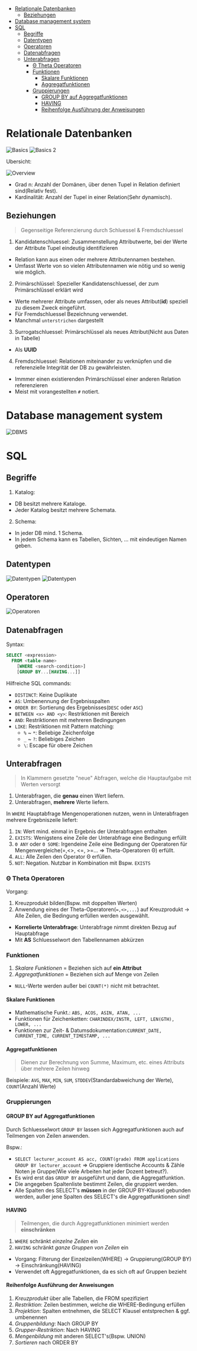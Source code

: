 - [Relationale Datenbanken](#relationale-datenbanken)
  * [Beziehungen](#beziehungen)
- [Database management system](#database-management-system)
- [SQL](#sql)
  * [Begriffe](#begriffe)
  * [Datentypen](#datentypen)
  * [Operatoren](#operatoren)
  * [Datenabfragen](#datenabfragen)
  * [Unterabfragen](#unterabfragen)
    + [Θ Theta Operatoren](#%CE%B8-theta-operatoren)
    + [Funktionen](#funktionen)
      - [Skalare Funktionen](#skalare-funktionen)
      - [Aggregatfunktionen](#aggregatfunktionen)
    + [Gruppierungen](#gruppierungen)
      - [GROUP BY auf Aggregatfunktionen](#group-by-auf-aggregatfunktionen)
      - [HAVING](#having)
      - [Reihenfolge Ausführung der Anweisungen](#reihenfolge-ausfuhrung-der-anweisungen)

# Relationale Datenbanken

<!-- TODO beschr. der Aufgaben des dbms  ? -->

![Basics](./img/basics.png)
![Basics 2](./img/basics2.png)

Ubersicht:

![Overview](./img/overview.png)

* Grad n: Anzahl der Domänen, über denen Tupel in Relation definiert sind(Relativ fest).
* Kardinalität: Anzahl der Tupel in einer Relation(Sehr dynamisch).

## Beziehungen

> Gegenseitige Referenzierung durch Schluessel & Fremdschluessel

1. Kandidatenschluessel: Zusammenstellung Attributwerte, bei der Werte der Attribute Tupel eindeutig identifizieren

* Relation kann aus einen oder mehrere Attributennamen bestehen.
* Umfasst Werte von so vielen Attributennamen wie nötig und so wenig wie möglich.

2. Primärschlüssel: Spezieller Kandidatenschluessel, der zum Primärschlüssel erklärt wird

* Werte mehrerer Attribute umfassen, oder als neues Attribut(**id**) speziell zu diesem Zweck eingeführt.
* Für Fremdschluessel Bezeichnung verwendet.
* Manchmal `unterstrichen` dargestellt

3. Surrogatschluessel: Primärschlüssel als neues Attribut(Nicht aus Daten in Tabelle)

* Als __UUID__

4. Fremdschluessel: Relationen miteinander zu verknüpfen und die referenzielle Integrität der DB zu gewährleisten.

* Immmer einen existierenden Primärschlüssel einer anderen Relation referenzieren
* Meist mit vorangestellten `#` notiert.

# Database management system

![DBMS](./img/dbms.png)

<!-- TODO beschr. der Einzelnen Schichten  ? -->

# SQL

## Begriffe

1. Katalog:

* DB besitzt mehrere Kataloge.
* Jeder Katalog besitzt mehrere Schemata.

2. Schema:

* In jeder DB mind. 1 Schema.
* In jedem Schema kann es Tabellen, Sichten, ... mit eindeutigen Namen geben.

## Datentypen

![Datentypen](./img/datentypen1.png)
![Datentypen](./img/datentypen2.png)

## Operatoren

![Operatoren](./img/operatoren.png)

## Datenabfragen

Syntax:

```SQL
SELECT <expression>
  FROM <table-name>
    [WHERE <search-condition>]
    [GROUP BY...[HAVING...]]
```

Hilfreiche SQL commands:

* `DISTINCT`: Keine Duplikate
* `AS`: Umbenennung der Ergebnisspalten
* `ORDER BY`: Sortierung des Ergebnisses(`DESC` oder `ASC`)
* `BETWEEN <x> AND <y>`: Restriktionen mit Bereich
* `AND`: Restriktionen mit mehreren Bedingungen
* `LIKE`: Restriktionen mit Pattern matching:
  * `%` ~ `*`: Beliebige Zeichenfolge
  * `_`  ~ `?`: Beliebiges Zeichen
  * `\`: Escape für obere Zeichen

## Unterabfragen

> In Klammern gesetzte "neue" Abfragen, welche die Hauptaufgabe mit Werten versorgt

1. Unterabfragen, die **genau** einen Wert liefern.
2. Unterabfragen, **mehrere** Werte liefern.

In `WHERE` Hauptabfrage Mengenoperationen nutzen, wenn in Unterabfragen mehrere Ergebniszeile liefert:

1. `IN`: Wert mind. einmal in Ergebnis der Unterabfragen enthalten
2. `EXISTS`: Wenigstens eine Zeile der Unterabfrage eine Bedingung erfüllt
3. `Θ ANY` oder `Θ SOME`: Irgendeine Zeile eine Bedingung der Operatoren für Mengenvergleiche(=,<>, <=, >=... => Theta-Operatoren Θ) erfüllt.
4. `ALL`: Alle Zeilen den Operator Θ erfüllen.
5. `NOT`: Negation. Nutzbar in Kombination mit Bspw. `EXISTS`

### Θ Theta Operatoren

Vorgang:

1. Kreuzprodukt bilden(Bspw. mit doppelten Werten)
2. Anwendung eines der Theta-Operatoren(`=,<>,...`) auf Kreuzprodukt -> Alle Zeilen, die Bedingung erfüllen werden ausgewählt.

* **Korrelierte Unterabfrage**: Unterabfrage nimmt direkten Bezug auf Hauptabfrage
* Mit **AS** Schluesselwort den Tabellennamen abkürzen

### Funktionen

1. _Skalare Funktionen_ = Beziehen sich auf **ein Attribut**
2. _Aggregatfunktionen_ = Beziehen sich auf Menge von Zeilen

* `NULL`-Werte werden außer bei `COUNT(*)` nicht mit betrachtet.

#### Skalare Funktionen

* Mathematische Funkt.: `ABS, ACOS, ASIN, ATAN, ...`
* Funktionen für Zeichenketten: `CHARINDEX/INSTR, LEFT, LEN(GTH), LOWER, ...`
* Funktionen zur Zeit- & Datumsdokumentation:`CURRENT_DATE, CURRENT_TIME, CURRENT_TIMESTAMP, ...`

#### Aggregatfunktionen

> Dienen zur Berechnung von Summe, Maximum, etc. eines Attributs über mehrere Zeilen hinweg

Beispiele: `AVG`, `MAX`, `MIN`, `SUM`, `STDDEV`(Standardabweichung der Werte), `COUNT`(Anzahl Werte)

### Gruppierungen

#### GROUP BY auf Aggregatfunktionen

Durch Schluesselwort `GROUP BY` lassen sich Aggregatfunktionen auch auf Teilmengen von Zeilen anwenden.

Bspw.:

* `SELECT lecturer_account AS acc, COUNT(grade) FROM applications GROUP BY lecturer_account` => Gruppiere identische Accounts & Zähle Noten je Gruppe(Wie viele Arbeiten hat jeder Dozent betreut?).
* Es wird erst das `GROUP BY` ausgeführt und dann, die Aggregatfunktion.
* Die angegeben Spaltenliste bestimmt Zeilen, die gruppiert werden.
* Alle Spalten des SELECT's **müssen** in der GROUP BY-Klausel gebunden werden, außer jene Spalten des SELECT's die Aggregatfunktionen sind!

#### HAVING

> Teilmengen, die durch Aggregatfunktionen minimiert werden **einschränken**

1. `WHERE` schränkt *einzelne Zeilen* ein
2. `HAVING` schränkt *ganze Gruppen von Zeilen* ein

* Vorgang: Filterung der Einzelzeilen(WHERE) -> Gruppierung(GROUP BY) -> Einschränkung(HAVING)
* Verwendet oft Aggregatfunktionen, da es sich oft auf Gruppen bezieht

#### Reihenfolge Ausführung der Anweisungen

1. *Kreuzprodukt* über alle Tabellen, die FROM spezifiziert
2. *Restriktion*: Zeilen bestimmen, welche die WHERE-Bedingung erfüllen
3. *Projektion*: Spalten entnehmen, die SELECT Klausel entstprechen & ggf. umbenennen
4. *Gruppenbildung*: Nach GROUP BY
5. *Grupper-Restriktion*: Nach HAVING
6. *Mengenbildung* mit anderen SELECT's(Bspw. UNION)
7. *Sortieren* nach ORDER BY

###

<!-- WIP Slide XX -->
